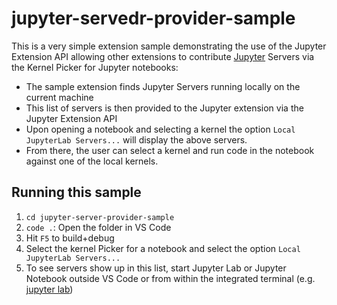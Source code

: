 # jupyter-servedr-provider-sample

This is a very simple extension sample demonstrating the use of the Jupyter Extension API allowing other extensions to contribute [Jupyter](https://jupyter.org/) Servers via the Kernel Picker for Jupyter notebooks:

- The sample extension finds Jupyter Servers running locally on the current machine
- This list of servers is then provided to the Jupyter extension via the Jupyter Extension API
- Upon opening a notebook and selecting a kernel the option `Local JupyterLab Servers...` will display the above servers.
- From there, the user can select a kernel and run code in the notebook against one of the local kernels.

## Running this sample

 1. `cd jupyter-server-provider-sample`
 1. `code .`: Open the folder in VS Code
 1. Hit `F5` to build+debug
 1. Select the kernel Picker for a notebook and select the option `Local JupyterLab Servers...`
 1. To see servers show up in this list, start Jupyter Lab or Jupyter Notebook outside VS Code or from within the integrated terminal (e.g. [jupyter lab](https://jupyterlab.readthedocs.io/en/stable/getting_started/starting.html))

